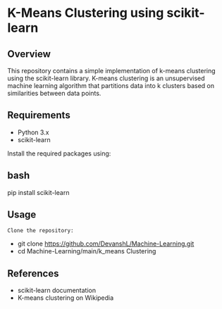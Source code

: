 # K-Means Clustering using scikit-learn

## Overview

This repository contains a simple implementation of k-means clustering using the scikit-learn library. K-means clustering is an unsupervised machine learning algorithm that partitions data into k clusters based on similarities between data points.

## Requirements

- Python 3.x
- scikit-learn

Install the required packages using:

## bash
pip install scikit-learn

## Usage

`Clone the repository:`

- git clone https://github.com/DevanshL/Machine-Learning.git
- cd Machine-Learning/main/k_means Clustering

## References

- scikit-learn documentation
- K-means clustering on Wikipedia
